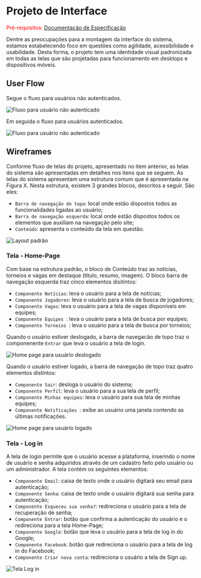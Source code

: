 
# Projeto de Interface

<span style="color:red">Pré-requisitos: <a href="2-Especificação do Projeto.md"> Documentação de Especificação</a></span>

Dentre as preocupações para a montagem da interface do sistema, estamos estabelecendo 
foco em questões como agilidade, acessibilidade e usabilidade. Desta forma, o projeto tem 
uma identidade visual padronizada em todas as telas que são projetadas para funcionamento 
em desktops e dispositivos móveis.

## User Flow

Segue o fluxo para usuários não autenticados.

![Fluxo para usuário não autenticado](img/userflow_n_auth.jpg)

Em seguida o fluxo para usuários autenticados.

![Fluxo para usuário não autenticado](img/userflow_auth.jpg)

## Wireframes

Conforme  fluxo  de  telas  do  projeto,  apresentado  no  item  anterior,  as  telas  do  sistema  são 
apresentadas em detalhes nos itens que se seguem. As telas do sistema apresentam uma 
estrutura comum que é apresentada na Figura X. Nesta estrutura, existem 3 grandes blocos, 
descritos a seguir. São eles:

- `Barra de navegação de topo`:  local onde estão dispostos todos as funcionalidades ligadas ao usuário;
- `Barra de navegação esquerda`: local onde estão dispostos todos os elementos que auxiliam na navegação pelo site;
- `Conteúdo`: apresenta o conteúdo da tela em questão.

![Layout padrão](img/standard_layout.jpg)

### Tela - Home-Page

Com base na estrutura padrão, o bloco de Conteúdo traz as notícias, torneios e vagas em destaque (título, resumo, imagem). 
O bloco barra de navegação esquerda traz cinco elementos disitintos:
- `Componente Notícias`: leva o usuário para a tela de notícias;
- `Componente Jogadores`: leva o usuário para a tela de busca de jogadores;
- `Componente Vagas`: leva o usuário para a tela de vagas disponíveis em equipes;
- `Componente Equipes `: leva o usuário para a tela de busca por equipes;
- `Componente Torneios `: leva o usuário para a tela de busca por torneios;
 
Quando o usuário estiver deslogado, a barra de navegacão de topo traz o componenente `Entrar` que leva o usuário a tela de login.
 
![Home page para usuário deslogado](https://raw.githubusercontent.com/ICEI-PUC-Minas-PMV-ADS/pmv-ads-2022-1-e1-proj-web-t4-projetoesports/main/docs/img/Desktop%20-%20home.jpg)
 
Quando o usuário estiver logado, a barra de navegação de topo traz quatro elementos distintos:
- `Componente Sair`: desloga o usuário do sistema;
- `Componente Perfil`: leva o usuário para a sua tela de perfil;
- `Componente Minhas equipes`: leva o usuário para sua tela de minhas equipes;
- `Componente Notificações `: exibe ao usuário uma janela contendo as últimas notificações.

![Home page para usuário logado](https://raw.githubusercontent.com/ICEI-PUC-Minas-PMV-ADS/pmv-ads-2022-1-e1-proj-web-t4-projetoesports/main/docs/img/Desktop%20-%20home%20autenticada.png)
 
 ### Tela - Log in

A tela de login permite que o usuário acesse a plataforma, inserindo o nome de usuário e senha adquiridos através de um cadastro feito pelo usuário ou um administrador. A tela contém os seguintes elementos:
- `Componente Email`: caixa de texto onde o usuário digitará seu email para autenticação;
- `Componente Senha`: caixa de texto onde o usuário digitará sua senha para autenticação;
- `Componente Esqueceu sua senha?`: redireciona o usuário para a tela de recuperação de senha;
- `Componente Entrar`: botão que confirma a autenticação do usuário e o redireciona para a tela Home-Page;
- `Componente Google`: botão que leva o usuário para a tela de log in do Google;
- `Componente Facebook`: botão que redireciona o usuário para a tela de log in do Facebook;
- `Componente Criar nova conta`: redireciona o usuário a tela de Sign up.

![Tela Log in](https://github.com/ICEI-PUC-Minas-PMV-ADS/pmv-ads-2022-1-e1-proj-web-t4-projetoesports/blob/3abea04e2b4d580dd46ddd118592908f6baabb95/docs/img/Modal%20-%20Log%20in.jpg)























